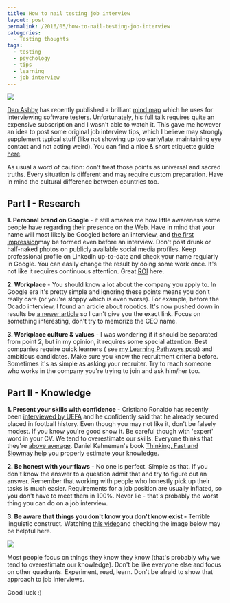 ```yaml
---
title: How to nail testing job interview
layout: post
permalink: /2016/05/how-to-nail-testing-job-interview
categories:
  - Testing thoughts
tags:
  - testing
  - psychology
  - tips
  - learning
  - job interview 
---
```


![](/images/blog/6c572a85b6e1c6b22f491be92e499dc4.jpg)

[Dan Ashby](https://twitter.com/DanAshby04) has recently published a
brilliant [mind map](http://i1.wp.com/technophiletester.hintonweb.com/wp-content/uploads/2016/04/DansInterviewMindMap.jpg?w=2891)
which he uses for interviewing software testers. Unfortunately,
his [full talk](https://dojo.ministryoftesting.com/lessons/how-i-interview-testers-with-dan-ashby) requires quite an
expensive subscription and I wasn't able to watch it. This gave me however an idea to post some original job interview
tips, which I believe may strongly supplement typical stuff (like not showing up too early/late, maintaining eye contact
and not acting weird). You can find a nice & short etiquette
guide [here](http://www.gcflearnfree.org/interviewingskills/3).

As usual a word of caution: don't treat those points as universal and sacred truths. Every situation is different and
may require custom preparation. Have in mind the cultural difference between countries too.

## Part I - Research

**1\. Personal brand on Google** - it still amazes me how little awareness some people have regarding their presence on
the Web. Have in mind that your name will most likely be Googled before an interview,
and [the first impression](https://en.wikipedia.org/wiki/First_impression_(psychology))may be formed even before an
interview. Don't post drunk or half-naked photos on publicly available social media profiles. Keep professional profile
on LinkedIn up-to-date and check your name regularly in Google. You can easily change the result by doing some work
once. It's not like it requires continuous attention. Great [ROI](https://en.wikipedia.org/wiki/Return_on_investment)
here.

**2\. Workplace** - You should know a lot about the company you apply to. In Google era it's pretty simple and ignoring
these points means you don't really care (or you're sloppy which is even worse). For example, before the Ocado
interview, I found an article about robotics. It's now pushed down in results
be [a newer article](http://www.wired.co.uk/news/archive/2015-06/10/ocado-secondhands-collaborative-robot) so I can't
give you the exact link. Focus on something interesting, don't try to memorize the CEO name.

**3\. Workplace culture & values** - I was wondering if it should be separated from point 2, but in my opinion, it
requires some special attention. Best companies require quick learners (
see [my Learning Pathways post](https://awesome-testing.com/2016/03/learning-pathways-for-testers.html)) and ambitious
candidates. Make sure you know the recruitment criteria before. Sometimes it's as simple as asking your recruiter. Try
to reach someone who works in the company you're trying to join and ask him/her too.

## Part II - Knowledge

**1\. Present your skills with confidence** - Cristiano Ronaldo has recently
been [interviewed by UEFA](http://www.uefa.com/uefachampionsleague/news/newsid=2357287.html) and he confidently said
that he already secured placed in football history. Even though you may not like it, don't be falsely modest. If you
know you're good show it. Be careful though with 'expert' word in your CV. We tend to overestimate our skills. Everyone
thinks that they're [above average](http://www.cbsnews.com/news/everyone-thinks-they-are-above-average/). Daniel
Kahneman's book [Thinking, Fast and Slow](http://www.amazon.com/Thinking-Fast-Slow-Daniel-Kahneman/dp/0374533555)may
help you properly estimate your knowledge.

**2\. Be honest with your flaws** - No one is perfect. Simple as that. If you don't know the answer to a question admit
that and try to figure out an answer. Remember that working with people who honestly pick up their tasks is much easier.
Requirements for a job position are usually inflated, so you don't have to meet them in 100%. Never lie - that's
probably the worst thing you can do on a job interview.

**3\. Be aware that things you don't know you don't know exist -** Terrible linguistic construct.
Watching [this video](https://www.youtube.com/watch?v=1CUHeUkQHes)and checking the image below may be helpful here.

![](/images/blog/Knowledge-Matrix.png)

Most people focus on things they know they know (that's probably why we tend to overestimate our knowledge). Don't be
like everyone else and focus on other quadrants. Experiment, read, learn. Don't be afraid to show that approach to job
interviews.

Good luck :)

